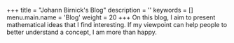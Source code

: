 +++
title = "Johann Birnick's Blog"
description = ''
keywords = []
menu.main.name = 'Blog'
weight = 20
+++
On this blog, I aim to present mathematical ideas that I find interesting.
If my viewpoint can help people to better understand a concept, I am more than happy.
